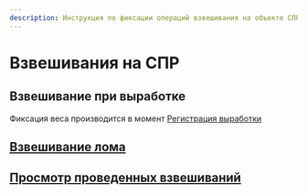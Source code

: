 ```yaml
---
description: Инструкция по фиксации операций взвешивания на объекте СПР
---
```


# Взвешивания на СПР

## Взвешивание при выработке

Фиксация веса производится в момент [Регистрация выработки](../../registraciya-mekhobrabotki/registraciya-na-lpr.md)

## [Взвешивание лома](vzveshivanie-loma-na-spr.md)

## [Просмотр проведенных взвешиваний](../../../../../uchet/royaltermo/vzveshivanie/vzveshivanie-spr.md)
